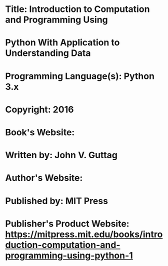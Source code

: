 # Title: Introduction to Computation and Programming Using 
# Python With Application to Understanding Data
# Programming Language(s): Python 3.x

# Copyright: 2016 
# Book's Website: 
# Written by: John V. Guttag
# Author's Website: 
# Published by: MIT Press
# Publisher's Product Website: https://mitpress.mit.edu/books/introduction-computation-and-programming-using-python-1

